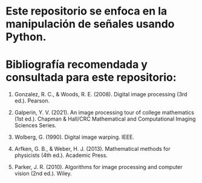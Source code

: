 # Este repositorio se enfoca en la manipulación de señales usando Python.
# Bibliografía recomendada y consultada para este repositorio:

1) Gonzalez, R. C., & Woods, R. E. (2008). Digital image processing (3rd ed.). Pearson.

2) Galperin, Y. V. (2021). An image processing tour of college mathematics (1st ed.). Chapman & Hall/CRC Mathematical and Computational Imaging Sciences Series.

3) Wolberg, G. (1990). Digital image warping. IEEE.

4) Arfken, G. B., & Weber, H. J. (2013). Mathematical methods for physicists (4th ed.). Academic Press.

5) Parker, J. R. (2010). Algorithms for image processing and computer vision (2nd ed.). Wiley.
